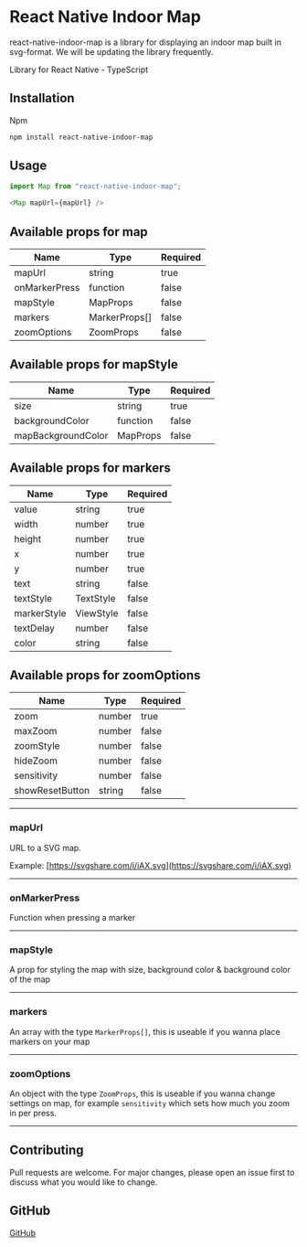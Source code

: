 # React Native Indoor Map

react-native-indoor-map is a library for displaying an indoor map built in svg-format. We will be updating the library frequently.

Library for React Native - TypeScript

## Installation

Npm

```bash
npm install react-native-indoor-map
```

## Usage

```javascript
import Map from "react-native-indoor-map";
```

```javascript
<Map mapUrl={mapUrl} />
```

## Available props for map

| Name          | Type          | Required |
| ------------- | ------------- | -------- |
| mapUrl        | string        | true     |
| onMarkerPress | function      | false    |
| mapStyle      | MapProps      | false    |
| markers       | MarkerProps[] | false    |
| zoomOptions   | ZoomProps     | false    |

## Available props for mapStyle

| Name               | Type     | Required |
| ------------------ | -------- | -------- |
| size               | string   | true     |
| backgroundColor    | function | false    |
| mapBackgroundColor | MapProps | false    |

## Available props for markers

| Name        | Type      | Required |
| ----------- | --------- | -------- |
| value       | string    | true     |
| width       | number    | true     |
| height      | number    | true     |
| x           | number    | true     |
| y           | number    | true     |
| text        | string    | false    |
| textStyle   | TextStyle | false    |
| markerStyle | ViewStyle | false    |
| textDelay   | number    | false    |
| color       | string    | false    |

## Available props for zoomOptions

| Name            | Type   | Required |
| --------------- | ------ | -------- |
| zoom            | number | true     |
| maxZoom         | number | false    |
| zoomStyle       | number | false    |
| hideZoom        | number | false    |
| sensitivity     | number | false    |
| showResetButton | string | false    |

---

### mapUrl

URL to a SVG map.

Example:
[https://svgshare.com/i/iAX.svg](https://svgshare.com/i/iAX.svg)

---

### onMarkerPress

Function when pressing a marker

---

### mapStyle

A prop for styling the map with size, background color & background color of the map

---

### markers

An array with the type `MarkerProps[]`, this is useable if you wanna place markers on your map

---

### zoomOptions

An object with the type `ZoomProps`, this is useable if you wanna change settings on map, for example `sensitivity` which sets how much you zoom in per press.

---

## Contributing

Pull requests are welcome. For major changes, please open an issue first to discuss what you would like to change.

## GitHub

[GitHub](https://github.com/putteabrahamsson/react-native-indoor-map)
